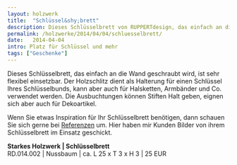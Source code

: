 ```yaml
---
layout: holzwerk
title:  "Schlüssel&shy;brett"
description: Dieses Schlüsselbrett von RUPPERTdesign, das einfach an die Wand geschraubt wird, ist sehr flexibel einsetzbar.
permalink: /holzwerke/2014/04/04/schluesselbrett/
date:   2014-04-04 
intro: Platz für Schlüssel und mehr
tags: ["Geschenke"]
---
```


Dieses Schlüsselbrett, das einfach an die Wand geschraubt wird, ist sehr flexibel einsetzbar. 
Der Holzschlitz dient als Halterung für einen Schlüssel Ihres Schlüsselbunds, 
kann aber auch für Halsketten, Armbänder und Co. verwendet werden. 
Die Ausbuchtungen können Stiften Halt geben, eignen sich aber auch für Dekoartikel. 

Wenn Sie etwas Inspiration für Ihr Schlüsselbrett benötigen, 
dann schauen Sie sich gerne bei [Referenzen][1] um. 
Hier haben mir Kunden Bilder von ihrem Schlüsselbrett im Einsatz geschickt. 


**Starkes Holzwerk \| Schlüsselbrett**       
	RD.014.002  \| 	Nussbaum \| ca. L 25 x T 3 x H 3 \| 25 EUR


 [1]: /referenzen
